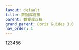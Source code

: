 ```yaml
---
layout: default
title: 数据库连接
parent: 数据库连接
grand_parent: Doris Guides 3.0
nav_order: 1
---
```


123456